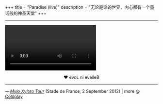 +++
title = "Paradise (live)"
description = "无论是谁的世界，内心都有一个童话般的神圣天堂"
+++

<hr class="coldplay" />

<video src="QmPaaUFtWCJcCthTJeiFWN986nQFME7p7vkjHCDcusJkyd" controls></video>

<div style="text-align: center">❤ evoL ni eveileB</div>

<hr class="coldplay" />

<div class="coldplay-footer">— <a href="https://timeline.coldplay.com/show/stade-de-france/" target="_blank"><i>Mylo Xyloto Tour</i></a> (Stade de France, 2 September 2012) | more @ <a href="/coldplay/">Coldplay</a></div>
